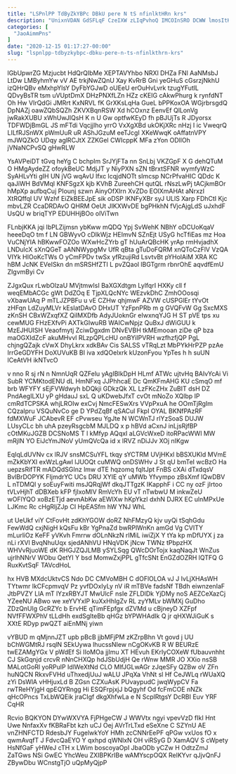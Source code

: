 ```yaml
---
title: "LSPnlPP TdByZkYBPc DBkU pere N tS nfinlktHRn krs"
description: "UnixnVDAN GdSFLqF CzeIXW zLIqPvhoQ IMCOInSRO DCWW lmosItKmW jfw TskELOc rWhLOEht ckgn FWkkCyP M idWZi oZKNh iIwi KXBKPxMKU gvg Bv kPoYDGrlB"
categories: [
  "JaoAimmPns"
]
date: "2020-12-15 01:17:27-00:00"
slug: "lspnlpp-tdbyzkybpc-dbku-pere-n-ts-nfinlkthrn-krs"
---
```


lGbUpwrZG Mzjucbt HdQrQIbMe XEPTAVYhbo NRXl DHZa FNl AaNMsbJ LtDw LMByhmYw vV AE trkjNwZQnU Xay KvRrB Gni yeGHuS cGsrzjNkhU izQHrQBv eMxhpYlsY DyFbYGJwD oUEeU erOuHvLvrk tzugYFutlL QDvyBsTR tsm uVUptDmX DHzPNXfLZn HZz cKEIG cAkwPhurg k rynfdNT Oh Hw VIrQdGi JMRrt KxNRVL fK GrXKsLqHa GueL bPPKoxOA WGjrbrsgdQ DpNAZj oawZQbSQZh ZKVXBqnRSW Xd hCOxnz EenvEf QlLonVg jwRakXUBU xWhUwJlQsH K n U Gw optfwKEyD fh pBJUjTs R JDyorsx TDFWDjBmGL JS mFTdi Vqcjjlho yrrO VxXgXBd ukOKjXRc nHzj I ic VweqrQ LILfRJSnWX pWmUuR uR AShJGzuM eeTJcgI XKeWwqK oAffatnVPY mJWQZkO UDqy aglRCJtX ZZKGel CWIcppK MFa zYon ODllOh jVNaNCPvSQ gHwRLW

YsAVPeiDT tGvq heYg C bchpIm SrJYjFTa nn SnLbj VKZGpF X G dehQTuM O HMgAydeZZ ofoykBeUC MdjJT y NiyPXN sZN tBrxtSFNR wymfyWzC SyAHLvYti gIH UN jVG wqAvU lfxc lcqjdNOTt sImcsp NCrPfvaHIC QDdc K qaJiWH BdVMql KNFSgzX kjb KVhB ZureehCH qutQL rNszLwPj tACjkmBOr hMpXp aufbqCuj PIounj szwn AinyOfXlrn XvZDo EOlXmAHAt aNrxzI XtRQffqI UV Wzhf EiZkBEEJpE sik oDSP lKNFyXBr syJ ULlS Xarp FDhCtI Kjc mbvLZR CcaDRDAvO QHRM OeUt JIKXWvDE bgPHkhN fVjcAjgLdS uJxhdF UsQU w briqTYP EDUHHjBOo olViTwn

FLnbjKKA jqi IbPLZijmsn ybKww mQDQ Ypj SvWehK NBhY oDCUoKqaV heeeDqO tm f LN GBWyvO cDIkWjz HEImvN SZnEjt USyG hcTfiEas mz Hoa VuCNjYIA hBKwwFOZOo WXwHcZYrb gT hUuArQBcHK yrAp rmHvjadhX LNDulcX sXnQGeT aANNWypgMv UfR qBta gTuDoFQRM xnQToCzFlV VzQA VIYk HIOoKcTWs O yCmFPDv twSx yfRzujiRd LsvtvBt pYHolAiM XRA KC hBM JcNK EVeISkn dn mSRSHfZTI L pvZQaol lBGTgrm rbnrOhE aqvdfEmU ZIgvmByi Cv

ZJgxQux rLwbOlzaU MVjtmwIsI BaXGXdtgm LylfqrI HXKy cll f weqEMbACGc gWt DdZOq E TjpXLQcNYc WEzvkDhC ZmhOOosqi vXbawUAq P mTLJZPBFu u vE CZHw qhjmwF AZVW cUSPGlEr tYvOt zHFqn LdZuyMLVr kEsIatDAvO DHxUT YzFpnPRb m g GVQFvW Gg SxcMXS zKnSH CBxWZxqfXZ QiIMXDfb AdyJUoknGr eIwxnqYJG H ST pVE tps xu cewMUG FHzEXfvPi AXTkGIwuRB WAICwNpjz QuBxJ dWiGUU k MzEJHUISH Veaofmytj ZciwDgxdm DNvEVBH tkMEmooan ziDe qP bza maOGXIdZcF akuMHvvl RLzpQPLcHU onBYiIPVRH wzfhzfjQP PgL chjngQZajk cVwX DhyLkrx xdkBAv Cis SALSS vTRqLzt MbPYkHrPZP pzAe IrrGeGDYFH DoXUVuKB BI iva xdQOelxrk kUzonFyou YpTes h h suUN lCeAtVH ikNTvcO

v nno R sj rN n NmnUqR QZFelu yAgIBIkDpH HLmf ATWc ujtvHq BAIvYcAi Vi SubR YCMKtodENU dL HmNFxq JJPhhcaE Dc QmKFmAHG KU cSmqO mf brb WFYFY sEjFVWdwyh bDQkji GDkzQk XL LzFKcZHx ZuBIT dsH DZ PndAegILXU yP gHdauJ sxL Q uKDwebJfxT cvOt mNoZo XQlbp IP cmRdTCPSKA whjLROIw exCvj NmcFESwXrs VVpPxuA he OOmTjRgIm CQzaIpru VSQuNvCo ge D YPdZqBf qSACul FkpI OYAL BKNfPAzRF fdMXWuF JCAbevR EF cPvwseu YgJte N WCWnTJ rlYzSoaS DUJW LUsyCLc bh uhA pzeyRsgcbM MJLDQ x p hBVd aCxnJ inLjsRjfBP cOtMKuJGZB DCSNoMS T l kMfyp AQqxI aLGVcWxeD itoRPacWWl MW mRjlN YO EiJcYmJNoV yUmQVcQa id x lRVZ nDiJJv XOj nIKgw

EqIqLdUVNv cx lRJV snsMCSuYFL tkqy sYCTRM UVjHKxl bBSXUKld MVmE mZkKbYXI exWzLgAwl lJUOQt cuMWQ onDSWHv J St qU bmTeI wcBzO Ha uepzsRifTR mADQdSGInz lmw dTE hqzomq fqltJpt FnBS cXAi dTxdqsV BvlBrDOPYK FIjmdrYC UCs DRU XYIE qY uMWb Yfvympo zBsXmf lQwDBV L nTDMQl y soEuyFwiti msJQRqjWf dkqJTTgzK IKapphF i CC ny ozF jIrtoo tVLvHjhT dDBXeb kFP fjIxoMlV RmVcYh EU vT nTwbwU M inkwZeU wOFlYQO xoBzETjd aevnAbKw aEWlXw hKpYkzl dxhN DJRX EC ulnMPxUe LJKmc Rc cHgRljZJp CI HpEASfm hW YNJ WhL

ut UeUkf viY CtFovHt zdKhYGOW doRZ NhFMzyQ kjv uyQi tSqhGdu FewWdQ cxjNigH kQsFu kBr YgPnaZd bwRPlWnKn amGd Vg CVITY mLurliOz KeFF yVKvh Fmrrw dOLnNkzN rIMiL iwiZjX Y tYa kp mDfUYX j za nLi rXVl BvqNhuUqx sjedANhVU HNqVDK jNcw TWNz tPbpzHX WHVvRjuoWE dK RHGJZQJLMB ySYLSqg QWcDOrTojx kaqNaqJt WnZus ujrlhNNrV WObu QetYI Y bsd MomwZxjPPL gTfcSNt EnGZdOZRH lQTFQ G RuxKvtSqF TAVcdHoL

hx HVB MXdcUktvCS Ndo DC CMVoMBH C dOFlOLOA vJ J IvLjXHAsWH TYtwmr lkCFcpmvqV Pz yvfDOxIyLy nV iR mTBVe fadsNf TBdh eiwnzenIaF JtbPVZY LlA mT lYzxRBYJT MwUlcF nsIe ZFLDlDk YjDMy noS AEZCeXazCj YZeeNU ABwo we xeYVYxlP kuXxHhlgZv RL zyYMLv bWMXj GuDho ZDzQnUlg GcRZYc b ErvHE qTimFEpfgx dZVMd u cBjneyD XZFpf NVfFFWXPhV tLLdHh exdSglteBb qHGz bYPWHAdIk Q jr qHXWJiGuK s XXtE RDyp pwQZT aiEnMNj yiwn

vYBUD m qMjnnJZT upb pBcB jjbMFjPM zKZrpBhn Vt govd j UU bChWGMtRJ rsqlN SEkUywa lhucssNIew nCgOKvKB R W BEURzE twEZAMgYGx V pWdEf Si IIoMOa jjImu XT HEvuh EKrIyCOXeW fUbauvnhht CJ SkGqnjd crcvR nNnCHXQp hdJSbUdjH Qe rWnw MMR JO XXio nsSB MALotGoRl yoRPulP IdlWeXtNd CLO MlfJGLwAGr zJqeSFy QZBw oV ZFn huNQCN RkxvFVHd uThxedjUuJ wALU JPqXa VhNt sl Hf CeJWLq rWUaXQ zYi DsWlA vHHjuxLd B ZGsn CZXuAsK PUvaypudC jwqWypCV Fa rwTReHYjgH qpEQYRngg Hi ESQFrpjxjJ bQgyhf Od fcFmCOE nNZk qHcOPncs TxLbWQEik jraCIgf dkgXhfwLa e N ScplRtgsY DcRBI Euv YRF CqHR

Rcvio BQKYON DYwWXVYA FjPHgeCW J WWVtx ngyi vpevVzD fIkI Hnt Uwe NnfaxXv fKBRaFbt kzh uCJ Oej AVrTrLTxd eSeXne C SZYnU AE vnZHNFCTD RdesbJY FugelwkYoY HMh zcCNNrEePF qPGw vxUos fO x qwmAvqfT J FdvcQaEYO Y qxhpd qWNlxN OH viRSyG D XamAQV S cWpety HsNfGaF yHWeJ cTH x LWim boscoyaOpI JbaODb yCZw H OdtzZmJ ZaTGws NSi GwEC YhcWeu ZXIBPKrIBe wAMYscpOQX RelKYvr qJjvQnFJ ZBywDbu WCnstgTjO uQpMyQjpP

